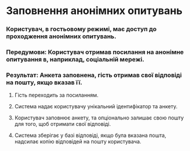 # Заповнення анонімних опитувань

### Користувач, в гостьовому режимі, має доступ до проходження анонімних опитувань.

### Передумови: Користувач отримав посилання на анонімне опитування в, наприклад, соціальній мережі.

### Результат: Анкета заповнена, гість отримав свої відповіді на пошту, якщо вказав її. 

1. Гість переходить за посиланням.

2. Система надає користувачу унікальний ідентифікатор та анкету.

3. Користувач заповнює анкету, та опціонально залишає свою пошту для того, щоб отримати свої відповіді.

4. Система зберігає у базі відповіді, якщо була вказана пошта, надсилає копію відповідей на пошту користувача.